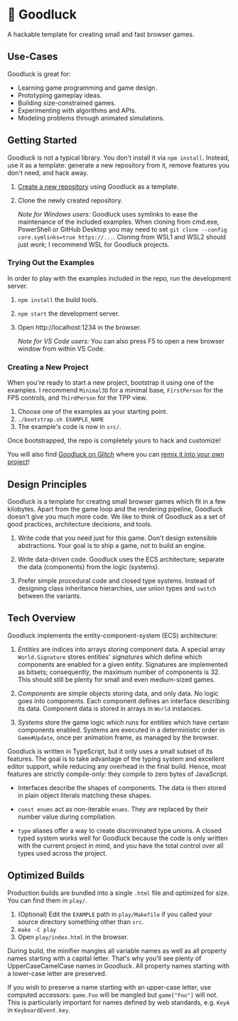 # 🤞 Goodluck

A hackable template for creating small and fast browser games.

## Use-Cases

Goodluck is great for:

- Learning game programming and game design.
- Prototyping gameplay ideas.
- Building size-constrained games.
- Experimenting with algorithms and APIs.
- Modeling problems through animated simulations.

## Getting Started

Goodluck is not a typical library. You don't install it via `npm install`. Instead, use it as a template: generate a new repository from it, remove features you don't need, and hack away.

1. [Create a new repository](https://github.com/piesku/goodluck/generate) using Goodluck as a template.
2. Clone the newly created repository.

    _Note for Windows users:_ Goodluck uses symlinks to ease the maintenance of the included examples. When cloning from cmd.exe, PowerShell or GitHub Desktop you may need to set `git clone --config core.symlinks=true https://...`. Cloning from WSL1 and WSL2 should just work; I recommend WSL for Goodluck projects.

### Trying Out the Examples

In order to play with the examples included in the repo, run the development server.

1. `npm install` the build tools.
2. `npm start` the development server.
3. Open http://localhost:1234 in the browser.

    _Note for VS Code users:_ You can also press F5 to open a new browser window from within VS Code.

### Creating a New Project

When you're ready to start a new project, bootstrap it using one of the examples. I recommend `Minimal3D` for a minimal base, `FirstPerson` for the FPS controls, and `ThirdPerson` for the TPP view.

1. Choose one of the examples as your starting point.
2. `./bootstrap.sh EXAMPLE_NAME`
3. The example's code is now in `src/`.

Once bootstrapped, the repo is completely yours to hack and customize!

You will also find [Goodluck on Glitch](https://glitch.com/~goodluck) where you can [remix it into your own project](https://glitch.com/edit/#!/remix/goodluck)!

## Design Principles

Goodluck is a template for creating small browser games which fit in a few kilobytes. Apart from the game loop and the rendering pipeline, Goodluck doesn't give you much more code. We like to think of Goodluck as a set of good practices, architecture decisions, and tools.

1.  Write code that you need just for this game. Don't design extensible abstractions. Your goal is to ship a game, not to build an engine.

2.  Write data-driven code. Goodluck uses the ECS architecture; separate the data (components) from the logic (systems).

3.  Prefer simple procedural code and closed type systems. Instead of designing class inheritance hierarchies, use union types and `switch` between the variants.

## Tech Overview

Goodluck implements the entity-component-system (ECS) architecture:

1. _Entities_ are indices into arrays storing component data. A special array `World.Signature` stores entities' _signatures_ which define which components are enabled for a given entity. Signatures are implemented as bitsets; consequently, the maximum number of components is 32. This should still be plenty for small and even medium-sized games.

2. _Components_ are simple objects storing data, and only data. No logic goes into components. Each component defines an interface describing its data. Component data is stored in arrays in `World` instances. 

3. _Systems_ store the game logic which runs for entities which have certain components enabled. Systems are executed in a deterministic order in `Game#Update`, once per animation frame, as managed by the browser.

Goodluck is written in TypeScript, but it only uses a small subset of its features. The goal is to take advantage of the typing system and excellent editor support, while reducing any overhead in the final build. Hence, most features are strictly compile-only: they compile to zero bytes of JavaScript.

- Interfaces describe the shapes of components. The data is then stored in plain object literals matching these shapes.

- `const enums` act as non-iterable `enums`. They are replaced by their number value during compilation.

- `type` aliases offer a way to create discriminated type unions. A closed typed system works well for Goodluck because the code is only written with the current project in mind, and you have the total control over all types used across the project.

## Optimized Builds

Production builds are bundled into a single `.html` file and optimized for size. You can find them in `play/`.

1. (Optional) Edit the `EXAMPLE` path in `play/Makefile` if you called your
   source directory something other than `src`.
2. `make -C play`
3. Open `play/index.html` in the browser.

During build, the minifier mangles all variable names as well as all property names starting with a capital letter. That's why you'll see plenty of UpperCaseCamelCase names in Goodluck. All property names starting with a lower-case letter are preserved.

If you wish to preserve a name starting with an upper-case letter, use computed accessors: `game.Foo` will be mangled but `game["Foo"]` will not. This is particularly important for names defined by web standards, e.g. `KeyA` in `KeyboardEvent.key`.
